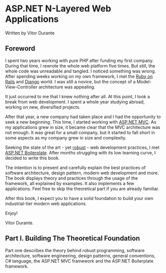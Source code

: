 # ASP.NET N-Layered Web Applications
 Written by Vitor Durante
 
## Foreword

  I spent two years working with pure PHP after funding my first company. During that time, I rewrote the whole web platform five times. But still, the whole code was unreadable and tangled. I noticed something was wrong. After spending weeks working on my own framework, I met the [Ruby on Rails](http://rubyonrails.org/) and [Django](https://www.djangoproject.com/) world. I was still a novice, but the concept of a Model-View-Controller architecture was appealing.
 
  It just occurred to me that I knew nothing after all. At this point, I took a break from web development. I spent a whole year studying abroad, working on new, diversified projects.
 
  After that year, a new company had taken place and I had the opportunity to seek a new beginning. This time, I started working with [ASP.NET MVC](http://www.asp.net/mvc). As my applications grew in size, it became clear that the MVC architecture was not enough. It was great for a small company, but it started to fall short in some aspects as my company grew in size and complexity.
 
   Seeking the state of the art - yet [robust](http://nob.cs.ucdavis.edu/bishop/secprog/robust.html) - web development practices, I met [ASP.NET Boilerplate](http://aspnetboilerplate.com/). After months struggling with its low learning curve, I decided to write this book.
   
  The intention is to present and carefully explain the best practices of software architecture, design pattern, modern web development and more. The book displays theory and practices through the usage of the framework, all explained by examples. It also implements a few applications. Feel free to skip the theoretical part if you are already familiar.
   
   After this book, I expect you to have a solid foundation to build your own industrial-tier modern web applications.
   
   Enjoy!
   
   Vitor Durante.
   
## Part I. Building The Theoretical Foundation

Part one describes the theory behind robust programming, software architecture, software engineering, design patterns, general conventions, C# language, the ASP.NET MVC framework and the ASP.NET Boilerplate framework.







 
